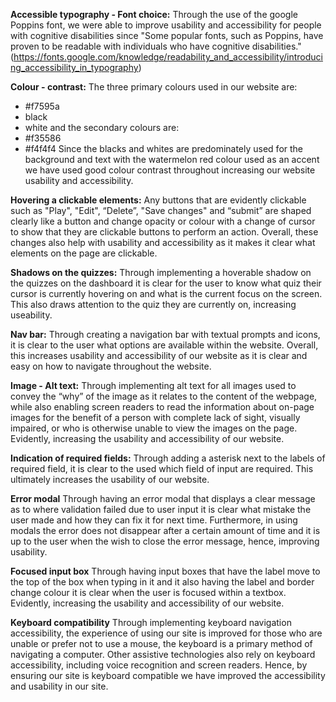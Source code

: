 **Accessible typography - Font choice:**
Through the use of the google Poppins font, we were able to improve usability and accessibility for people with cognitive disabilities since  "Some popular fonts, such as Poppins, have proven to be readable with individuals who have cognitive disabilities." 
(https://fonts.google.com/knowledge/readability_and_accessibility/introducing_accessibility_in_typography)

**Colour - contrast:**
The three primary colours used in our website are:
- #f7595a
- black 
- white
and the secondary colours are:
- #f35586
- #f4f4f4
Since the blacks and whites are predominately used for the background and text with the watermelon red colour used as an accent
we have used good colour contrast throughout increasing our website usability and accessibility.

**Hovering a clickable elements:**
Any buttons that are evidently clickable such as "Play", "Edit", “Delete”, "Save changes" and “submit” are shaped clearly like a button and change opacity or colour with a change of cursor to show that they are clickable buttons to perform an action. Overall, these changes also help with usability and accessibility as it makes it clear what elements on the page are clickable.

**Shadows on the quizzes:**
Through implementing a hoverable shadow on the quizzes on the dashboard it is clear for the user to know what quiz their cursor is currently 
hovering on and what is the current focus on the screen. This also draws attention to the quiz they are currently on, increasing useability.

**Nav bar:**
Through creating a navigation bar with textual prompts and icons, it is clear to the user what options are available within the website. Overall, this increases usability and accessibility of our website as it is clear and easy on how to navigate throughout the website.

**Image - Alt text:**
Through implementing alt text for all images used to convey the “why” of the image as it relates to the content of the webpage, while also enabling screen readers to read the information about on-page images for the benefit of a person with complete lack of sight, visually impaired, or who is otherwise unable to view the images on the page. Evidently, increasing the usability and accessibility of our website.
	
**Indication of required fields:**
Through adding a asterisk next to the labels of required field, it is clear to the used which field of input are required. This ultimately increases the usability of our website.

**Error modal**
Through having an error modal that displays a clear message as to where validation failed due to user input it is clear what mistake the user made and how they can fix it for next time. Furthermore, in using modals the error does not disappear after a certain amount of time and it is up to the user when the wish to close the error message, hence, improving usability.

**Focused input box**
Through having input boxes that have the label move to the top of the box when typing in it and it also having the label and border change colour it is clear when the user is focused within a textbox. Evidently, increasing the usability and accessibility of our website.

**Keyboard compatibility**
Through implementing keyboard navigation accessibility, the experience of using our site is improved for those who are unable or prefer not to use a mouse, the keyboard is a primary method of navigating a computer. Other assistive technologies also rely on keyboard accessibility, including voice recognition and screen readers. Hence, by ensuring our site is keyboard compatible we have improved the accessibility and usability in our site.


  